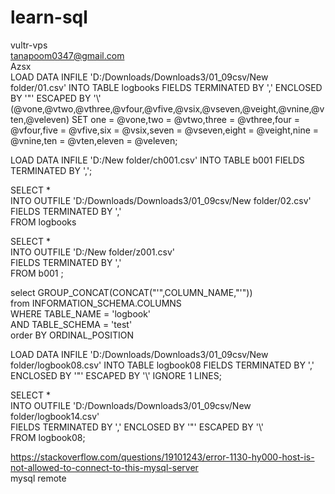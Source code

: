 # learn-sql
vultr-vps  
tanapoom0347@gmail.com  
Azsx  
LOAD DATA INFILE 'D:/Downloads/Downloads3/01_09csv/New folder/01.csv' INTO TABLE logbooks FIELDS TERMINATED BY ',' ENCLOSED BY '"' ESCAPED BY '\\' (@vone,@vtwo,@vthree,@vfour,@vfive,@vsix,@vseven,@veight,@vnine,@vten,@veleven) SET one = @vone,two = @vtwo,three = @vthree,four = @vfour,five = @vfive,six = @vsix,seven = @vseven,eight = @veight,nine = @vnine,ten = @vten,eleven = @veleven;  
  
LOAD DATA INFILE 'D:/New folder/ch001.csv' INTO TABLE b001 FIELDS TERMINATED BY ',';  
  
SELECT *  
INTO OUTFILE 'D:/Downloads/Downloads3/01_09csv/New folder/02.csv'  
 FIELDS TERMINATED BY ','  
FROM logbooks  
  
SELECT *  
INTO OUTFILE 'D:/New folder/z001.csv'  
FIELDS TERMINATED BY ','  
FROM b001 ;  
  
select GROUP_CONCAT(CONCAT("'",COLUMN_NAME,"'"))  
from INFORMATION_SCHEMA.COLUMNS  
WHERE TABLE_NAME = 'logbook'  
AND TABLE_SCHEMA = 'test'  
order BY ORDINAL_POSITION  
  
LOAD DATA INFILE 'D:/Downloads/Downloads3/01_09csv/New folder/logbook08.csv' INTO TABLE logbook08 FIELDS TERMINATED BY ','  ENCLOSED BY '"' ESCAPED BY '\\' IGNORE 1 LINES;  
  
SELECT *  
INTO OUTFILE 'D:/Downloads/Downloads3/01_09csv/New folder/logbook14.csv'  
FIELDS TERMINATED BY ',' ENCLOSED BY '"' ESCAPED BY '\\'  
FROM logbook08;  
  
https://stackoverflow.com/questions/19101243/error-1130-hy000-host-is-not-allowed-to-connect-to-this-mysql-server  
  mysql remote

